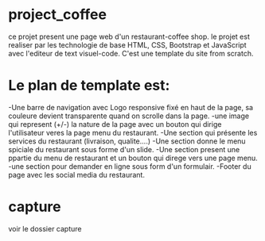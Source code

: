 # project_coffee

ce projet present une page web d'un restaurant-coffee shop.
le projet est realiser par les technologie de base HTML, CSS, Bootstrap et JavaScript avec l'editeur de text visuel-code.
C'est une template du site from scratch.

# Le plan de template est:
-Une barre de navigation avec Logo responsive fixé en haut de la page, sa couleure devient transparente quand on scrolle dans la page.
-une image qui represent (+/-) la nature de la page avec un bouton qui dirige l'utilisateur veres la page menu du restaurant.
-Une section qui présente les services du restaurant (livraison, qualite....)
-Une section donne le menu spiciale du restaurant sous forme d'un slide.
-Une section present une ppartie du menu de restaurant et un bouton qui direge vers une page menu.
-une section pour demander en ligne sous form d'un formulair.
-Footer du page avec les social media du restaurant.

# capture
voir le dossier capture

